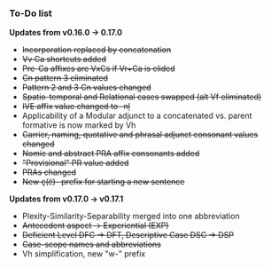 ### To-Do list

 **Updates from v0.16.0 -> 0.17.0** 
 
 - ~~Incorporation replaced by concatenation~~
 - ~~Vv Ca shortcuts added~~
 - ~~Pre-Ca affixes are VxCs if Vr+Ca is elided~~
 - ~~Cn pattern 3 eliminated~~
 - ~~Pattern 2 and 3 Cn values changed~~
 - ~~Spatio-temporal and Relational cases swapped (alt Vf eliminated)~~
 - ~~IVE affix value changed to -nļ~~
 - Applicability of a Modular adjunct to a concatenated vs. parent formative is now marked by Vh
 - ~~Carrier, naming, quotative and phrasal adjunct consonant values changed~~
 - ~~Nomic and abstract PRA affix consonants added~~
 - ~~"Provisional" PR value added~~
 - ~~PRAs changed~~
 - ~~New ç(ë)- prefix for starting a new sentence~~
 
 **Updates from v0.17.0 -> v0.17.1**
 
 - Plexity-Similarity-Separability merged into one abbreviation
 - ~~Antecedent aspect -> Experiential (EXP)~~
 - ~~Deficient Level DFC -> DFT, Descriptive Case DSC -> DSP~~
 - ~~Case-scope names and abbreviations~~
 - Vh simplification, new "w-" prefix